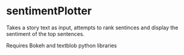 # sentimentPlotter
Takes a story text as input, attempts to rank sentinces and display the sentiment of the top sentences.

Requires Bokeh and textblob python libraries

